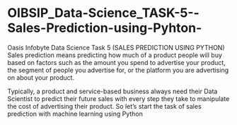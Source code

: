# OIBSIP_Data-Science_TASK-5--Sales-Prediction-using-Pyhton-
Oasis Infobyte Data Science Task 5 (SALES PREDICTION USING PYTHON) Sales prediction means predicting how much of a product people will buy based on factors such as the amount you spend to advertise your product, the segment of people you advertise for, or the platform you are advertising on about your product.

Typically, a product and service-based business always need their Data Scientist to predict their future sales with every step they take to manipulate the cost of advertising their product. So let’s start the task of sales prediction with machine learning using Python
